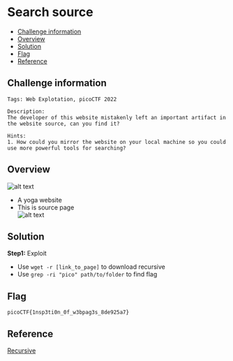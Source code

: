 # Search source
- [Challenge information](#challenge-information)
- [Overview](#overview)
- [Solution](#solution)
- [Flag](#flag)
- [Reference](#reference)
## Challenge information
```text
Tags: Web Explotation, picoCTF 2022

Description:  
The developer of this website mistakenly left an important artifact in the website source, can you find it?

Hints: 
1. How could you mirror the website on your local machine so you could use more powerful tools for searching?
```
## Overview
![alt text](/CTF/picoCTF/Static/Images/Search_source/image1.png)  
* A yoga website  
* This is source page  
![alt text](/CTF/picoCTF/Static/Images/Search_source/image2.png)  
## Solution
**Step1:** Exploit  
* Use `wget -r [link_to_page]` to download recursive  
* Use `grep -ri "pico" path/to/folder` to find flag
## Flag
`picoCTF{1nsp3ti0n_0f_w3bpag3s_8de925a7}`
## Reference
[Recursive](https://www.gnu.org/software/wget/manual/wget.html#Recursive-Download)